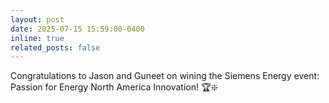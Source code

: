 ```yaml
---
layout: post
date: 2025-07-15 15:59:00-0400
inline: true
related_posts: false
---
```

Congratulations to Jason and Guneet on wining the Siemens Energy event: Passion for Energy North America Innovation! 🏆❇️
